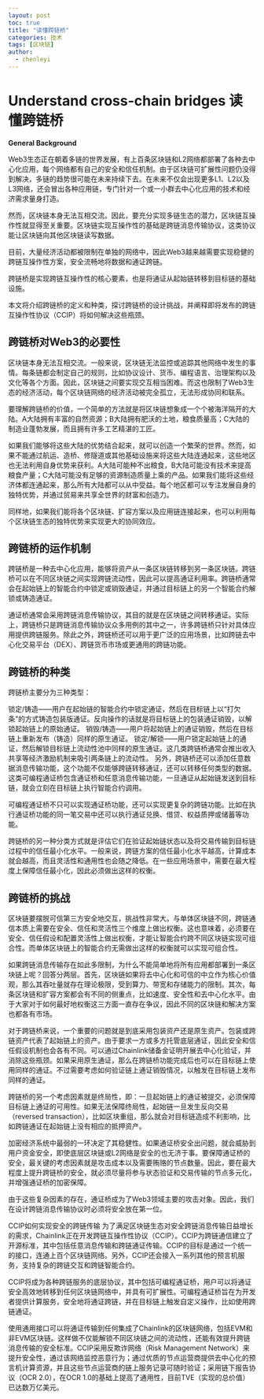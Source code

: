 ```yaml
---
layout: post
toc: true
title: "读懂跨链桥"
categories: 技术
tags: [区块链]
author:
  - chenleyi
---
```



# Understand cross-chain bridges 读懂跨链桥 

**General Background**

Web3生态正在朝着多链的世界发展，有上百条区块链和L2网络都部署了各种去中心化应用，每个网络都有自己的安全和信任机制。由于区块链可扩展性问题仍没得到解决，多链的趋势很可能在未来持续下去。在未来不仅会出现更多L1、L2以及L3网络，还会冒出各种应用链，专门针对一个或一小群去中心化应用的技术和经济需求量身打造。

然而，区块链本身无法互相交流。因此，要充分实现多链生态的潜力，区块链互操作性就显得至关重要。区块链实现互操作性的基础是跨链消息传输协议，这类协议能让区块链向其他区块链读写数据。

目前，大量经济活动都被限制在单独的网络中，因此Web3越来越需要实现稳健的跨链互操作性方案，安全流畅地将数据和通证跨链。

跨链桥是实现跨链互操作性的核心要素，也是将通证从起始链转移到目标链的基础设施。

本文将介绍跨链桥的定义和种类，探讨跨链桥的设计挑战，并阐释即将发布的跨链互操作性协议（CCIP）将如何解决这些瓶颈。

## 跨链桥对Web3的必要性

区块链本身无法互相交流。一般来说，区块链无法监控或追踪其他网络中发生的事情。每条链都会制定自己的规则，比如协议设计、货币、编程语言、治理架构以及文化等各个方面。因此，区块链之间要实现交互相当困难。而这也限制了Web3生态的经济活动，每个区块链网络的经济活动被完全孤立，无法形成协同和联系。

要理解跨链桥的价值，一个简单的方法就是将区块链想象成一个个被海洋隔开的大陆。A大陆拥有丰富的自然资源；B大陆拥有肥沃的土地，粮食质量高；C大陆的制造业蓬勃发展，而且拥有许多工艺精湛的工匠。

如果我们能够将这些大陆的优势结合起来，就可以创造一个繁荣的世界。然而，如果不能通过航运、造桥、修隧道或其他基础设施来将这些大陆连通起来，这些地区也无法利用自身优势来获利。A大陆可能种不出粮食，B大陆可能没有技术来提高粮食产量；C大陆可能没有足够的资源制造质量上乘的产品。如果我们能将这些经济体都连通起来，那么所有大陆都可以从中受益。每个地区都可以专注发展自身的独特优势，并通过贸易来共享全世界的财富和创造力。

同样地，如果我们能将各个区块链、扩容方案以及应用链连接起来，也可以利用每个区块链生态的独特优势来实现更大的协同效应。

## 跨链桥的运作机制

跨链桥是一种去中心化应用，能够将资产从一条区块链转移到另一条区块链。跨链桥可以在不同区块链之间实现跨链流动性，因此可以提高通证利用率。跨链桥通常会在起始链上的智能合约中锁定或销毁通证，并通过目标链上的另一个智能合约解锁或铸造通证。

通证桥通常会采用跨链消息传输协议，其目的就是在区块链之间转移通证。实际上，跨链桥只是跨链消息传输协议众多用例的其中之一，许多跨链桥只针对具体应用提供跨链服务。除此之外，跨链桥还可以用于更广泛的应用场景，比如跨链去中心化交易平台（DEX）、跨链货币市场或更通用的跨链功能。

## 跨链桥的种类

跨链桥主要分为三种类型：

锁定/铸造——用户在起始链的智能合约中锁定通证，然后在目标链上以“打欠条”的方式铸造包装版通证。反向操作的话就是将目标链上的包装通证销毁，以解锁起始链上的原始通证。
销毁/铸造——用户将起始链上的通证销毁，然后在目标链上重新发布（铸造）同样的原生通证。
锁定/解锁——用户锁定起始链上的通证，然后解锁目标链上流动性池中同样的原生通证。这几类跨链桥通常会推出收入共享等经济激励机制来吸引两条链上的流动性。
另外，跨链桥还可以添加任意数据消息传输功能，这个功能不仅能够跨链转移通证，还可以转移任何类型的数据。这类可编程通证桥包含通证桥和任意消息传输功能，一旦通证从起始链发送到目标链，就会立刻在目标链上执行智能合约调用。

可编程通证桥不只可以实现通证桥功能，还可以实现更复杂的跨链功能。比如在执行通证桥功能的同一笔交易中还可以执行通证兑换、借贷、权益质押或储蓄等功能。

跨链桥的另一种分类方式就是评估它们在验证起始链状态以及将交易传输到目标链过程中的信任最小化水平。一般来说，跨链方案的信任最小化水平越高，计算成本就会越高，而且灵活性和通用性也会随之降低。在一些应用场景中，需要在最大程度上保障信任最小化，因此必须做出这样的权衡。

## 跨链桥的挑战

区块链要摆脱可信第三方安全地交互，挑战性非常大。与单体区块链不同，跨链通信本质上需要在安全、信任和灵活性三个维度上做出权衡。这也意味着，必须要在安全、信任假设和配置灵活性上做出权衡，才能让智能合约跨不同区块链实现可组合性。而单体区块链上的智能合约无需做出这样的权衡就可以实现可组合性。

如果跨链消息传输存在如此多限制，为什么不能简单地将所有应用都部署到一条区块链上呢？回答分两层。首先，区块链如果将去中心化和可信的中立作为核心价值观，那么其吞吐量就存在理论极限，受到算力、带宽和存储能力的限制。其次，每条区块链和扩容方案都会有不同的侧重点，比如速度、安全性和去中心化水平。由于大家对于如何最好地权衡这三方面一直存在争议，因此不同的区块链和解决方案也都各有市场。

对于跨链桥来说，一个重要的问题就是到底采用包装资产还是原生资产。包装或跨链资产代表了起始链上的资产。由于要求一方或多方托管底层通证，因此安全和信任假设机制也会各有不同。可以通过Chainlink储备金证明开展去中心化验证，并消除这些瓶颈。如果采用原生通证，那么在跨链桥功能完成后也可以在目标链上使用同样的通证。不过需要考虑如何验证链上通证销毁情况，以触发在目标链上发布同样的通证。

跨链桥的另一个考虑因素就是终局性，即：一旦起始链上的通证被提交，必须保障目标链上通证的可用性。如果无法保障终局性，起始链一旦发生反向交易（reversed transaction），比如区块重组，那么就会对目标链造成不利影响，比如跨链通证在起始链上没有相应的抵押资产。

加密经济系统中最弱的一环决定了其稳健性。如果通证桥安全出问题，就会威胁到用户资金安全，即使底层区块链或L2网络是安全的也无济于事。要保障通证桥的安全，最关键的考虑因素就是攻击成本以及需要贿赂的节点数量。因此，要在最大程度上提升跨链桥的安全，就必须尽量将参与状态验证和交易传输的节点多元化，并增强通证桥的加密保障。

由于这些复杂因素的存在，通证桥成为了Web3领域主要的攻击对象。因此，我们在设计跨链消息传输协议时必须将安全放在第一位。

CCIP如何实现安全的跨链传输
为了满足区块链生态对安全跨链消息传输日益增长的需求，Chainlink正在开发跨链互操作性协议（CCIP）。CCIP为跨链通信建立了开源标准，其中包括任意消息传输和跨链通证传输。CCIP的目标是通过一个统一的接口，连通上百个区块链网络。另外，CCIP还会接入一系列其他的预言机服务，支持复杂的跨链交互和跨链智能合约。

CCIP将成为各种跨链服务的底层协议，其中包括可编程通证桥，用户可以将通证安全高效地转移到任何区块链网络中，并具有可扩展性。可编程通证桥旨在为开发者提供计算服务，安全地将通证跨链，并在目标链上触发自定义操作，比如使用跨链通证。

使用通用接口可以将通证传输到任何集成了Chainlink的区块链网络，包括EVM和非EVM区块链。这样做不仅能解锁不同区块链之间的流动性，还能有效提升跨链消息传输的安全标准。CCIP采用反欺诈网络（Risk Management Network）来提升安全性，通过该网络监控恶意行为；通过优质的节点运营商提供去中心化的预言机计算资源，并且这些节点运营商的链上服务记录可随时验证；采用链下报告协议（OCR 2.0），在OCR 1.0的基础上提高了通用性，目前TVE（实现的总价值）已达数万亿美元。

